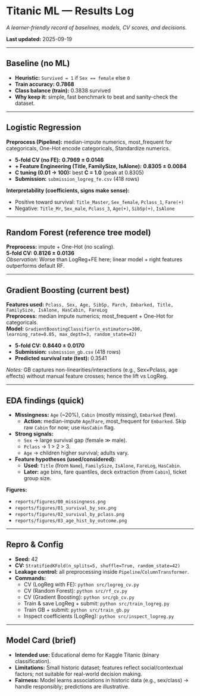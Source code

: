 # Titanic ML — Results Log

_A learner-friendly record of baselines, models, CV scores, and decisions._

**Last updated:** 2025-09-19

---

## Baseline (no ML)

- **Heuristic:** `Survived = 1` if `Sex == female` else `0`
- **Train accuracy:** **0.7868**
- **Class balance (train):** 0.3838 survived
- **Why keep it:** simple, fast benchmark to beat and sanity-check the dataset.

---

## Logistic Regression

**Preprocess (Pipeline):** median-impute numerics, most_frequent for categoricals, One-Hot encode categoricals, Standardize numerics.

- **5-fold CV (no FE):** **0.7969 ± 0.0146**
- **+ Feature Engineering (Title, FamilySize, IsAlone):** **0.8305 ± 0.0084**
- **C tuning (0.01 → 100):** best **C = 1.0** (peak at 0.8305)
- **Submission:** `submission_logreg_fe.csv` (418 rows)

**Interpretability (coefficients, signs make sense):**
- Positive toward survival: `Title_Master`, `Sex_female`, `Pclass_1`, `Fare(+)`
- Negative: `Title_Mr`, `Sex_male`, `Pclass_3`, `Age(+)`, `SibSp(+)`, `IsAlone`

---

## Random Forest (reference tree model)

**Preprocess:** impute + One-Hot (no scaling).  
**5-fold CV:** **0.8126 ± 0.0136**  
_Observation:_ Worse than LogReg+FE here; linear model + right features outperforms default RF.

---

## Gradient Boosting (current best)

**Features used:** `Pclass, Sex, Age, SibSp, Parch, Embarked, Title, FamilySize, IsAlone, HasCabin, FareLog`  
**Preprocess:** median impute numerics; most_frequent + One-Hot for categoricals.  
**Model:** `GradientBoostingClassifier(n_estimators=300, learning_rate=0.05, max_depth=3, random_state=42)`

- **5-fold CV:** **0.8440 ± 0.0170**
- **Submission:** `submission_gb.csv` (418 rows)
- **Predicted survival rate (test):** 0.3541

_Notes:_ GB captures non-linearities/interactions (e.g., Sex×Pclass, age effects) without manual feature crosses; hence the lift vs LogReg.

---

## EDA findings (quick)

- **Missingness:** `Age` (~20%), `Cabin` (mostly missing), `Embarked` (few).
  - **Action:** median-impute `Age`/`Fare`, most_frequent for `Embarked`. Skip raw `Cabin` for now; use `HasCabin` flag.
- **Strong signals:**  
  - `Sex` → large survival gap (female ≫ male).  
  - `Pclass` → 1 > 2 > 3.  
  - `Age` → children higher survival; adults vary.
- **Feature hypotheses (used/considered):**  
  - **Used:** `Title` (from `Name`), `FamilySize`, `IsAlone`, `FareLog`, `HasCabin`.  
  - **Later:** age bins, fare quantiles, deck extraction (from `Cabin`), ticket group size.

**Figures:**
- `reports/figures/00_missingness.png`
- `reports/figures/01_survival_by_sex.png`
- `reports/figures/02_survival_by_pclass.png`
- `reports/figures/03_age_hist_by_outcome.png`

---

## Repro & Config

- **Seed:** 42  
- **CV:** `StratifiedKFold(n_splits=5, shuffle=True, random_state=42)`  
- **Leakage control:** all preprocessing inside `Pipeline`/`ColumnTransformer`.  
- **Commands:**
  - CV (LogReg with FE): `python src/logreg_cv.py`
  - CV (Random Forest): `python src/rf_cv.py`
  - CV (Gradient Boosting): `python src/gb_cv.py`
  - Train & save LogReg + submit: `python src/train_logreg.py`
  - Train GB + submit: `python src/train_gb.py`
  - Inspect coefficients (LogReg): `python src/inspect_logreg.py`

---

## Model Card (brief)

- **Intended use:** Educational demo for Kaggle Titanic (binary classification).  
- **Limitations:** Small historic dataset; features reflect social/contextual factors; not suitable for real-world decision making.  
- **Fairness:** Model learns associations in historic data (e.g., sex/class) → handle responsibly; predictions are illustrative.




